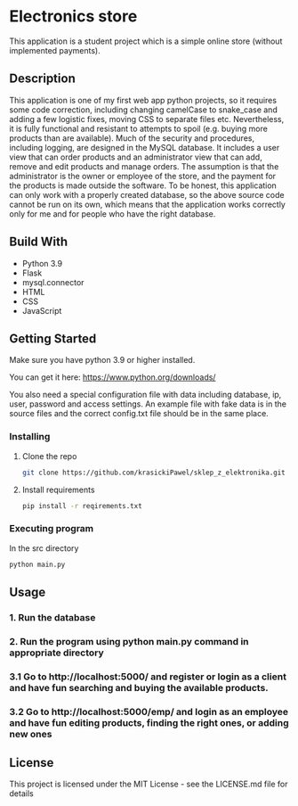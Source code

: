 # Electronics store

This application is a student project which is a simple online store (without implemented payments).

## Description

This application is one of my first web app python projects, so it requires some code correction, including changing camelCase to snake_case and adding a few logistic fixes, moving CSS to separate files etc. Nevertheless, it is fully functional and resistant to attempts to spoil (e.g. buying more products than are available). Much of the security and procedures, including logging, are designed in the MySQL database. It includes a user view that can order products and an administrator view that can add, remove and edit products and manage orders. The assumption is that the administrator is the owner or employee of the store, and the payment for the products is made outside the software. To be honest, this application can only work with a properly created database, so the above source code cannot be run on its own, which means that the application works correctly only for me and for people who have the right database.

## Build With
* Python 3.9
* Flask
* mysql.connector
* HTML
* CSS
* JavaScript

## Getting Started

Make sure you have python 3.9 or higher installed.

You can get it here:
https://www.python.org/downloads/

You also need a special configuration file with data including database, ip, user, password and access settings. An example file with fake data is in the source files and the correct config.txt file should be in the same place.

### Installing

1. Clone the repo
   ```sh
   git clone https://github.com/krasickiPawel/sklep_z_elektronika.git
   ```
2. Install requirements
   ```sh
   pip install -r reqirements.txt
   ```

### Executing program

In the src directory
   ```sh
   python main.py
   ```

## Usage

### 1. Run the database

### 2. Run the program using **python main.py** command in appropriate directory

### 3.1 Go to http://localhost:5000/ and register or login as a client and have fun searching and buying the available products.

### 3.2 Go to http://localhost:5000/emp/ and login as an employee and have fun editing products, finding the right ones, or adding new ones


## License

This project is licensed under the MIT License - see the LICENSE.md file for details
